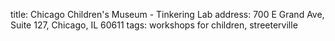 title: Chicago Children's Museum - Tinkering Lab
address: 700 E Grand Ave, Suite 127, Chicago, IL 60611
tags: workshops for children, streeterville